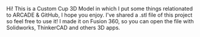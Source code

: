 Hi! This is a Custom Cup 3D Model in which I put some things relationated to ARCADE & GitHub, I hope you enjoy. I've shared a .stl file of this project so feel free to use it! I made it on Fusion 360, so you can open the file with Solidworks, ThinkerCAD and others 3D apps.
